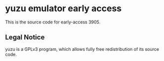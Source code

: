 yuzu emulator early access
=============

This is the source code for early-access 3905.

## Legal Notice

yuzu is a GPLv3 program, which allows fully free redistribution of its source code.